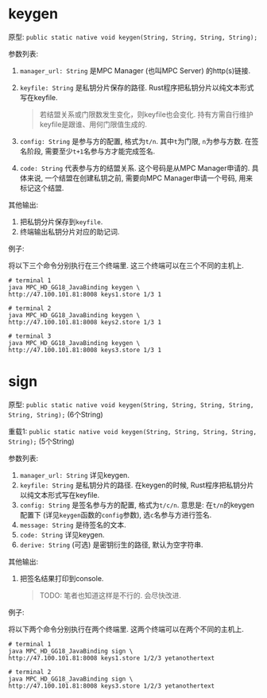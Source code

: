 # keygen

原型: `public static native void keygen(String, String, String, String);`

参数列表:

1. `manager_url: String` 是MPC Manager (也叫MPC Server) 的http(s)链接.

2. `keyfile: String` 是私钥分片保存的路径. Rust程序把私钥分片以纯文本形式写在keyfile.

   > 若结盟关系或门限数发生变化，则keyfile也会变化. 持有方需自行维护keyfile是跟谁、用何门限值生成的.

3. `config: String` 是参与方的配置, 格式为`t/n`. 其中`t`为门限, `n`为参与方数. 在签名阶段, 需要至少`t+1`名参与方才能完成签名. 

4. `code: String` 代表参与方的结盟关系. 这个号码是从MPC Manager申请的. 具体来说, 一个结盟在创建私钥之前, 需要向MPC Manager申请一个号码, 用来标记这个结盟.

其他输出: 

1. 把私钥分片保存到`keyfile`.
2. 终端输出私钥分片对应的助记词.

例子:

将以下三个命令分别执行在三个终端里. 这三个终端可以在三个不同的主机上.

```
# terminal 1
java MPC_HD_GG18_JavaBinding keygen \
http://47.100.101.81:8008 keys1.store 1/3 1

# terminal 2
java MPC_HD_GG18_JavaBinding keygen \
http://47.100.101.81:8008 keys2.store 1/3 1

# terminal 3
java MPC_HD_GG18_JavaBinding keygen \
http://47.100.101.81:8008 keys3.store 1/3 1
```

# sign

原型: `public static native void keygen(String, String, String, String, String, String);` (6个String)

重载1: `public static native void keygen(String, String, String, String, String);` (5个String)

参数列表:

1. `manager_url: String` 详见keygen.
2. `keyfile: String` 是私钥分片的路径. 在keygen的时候, Rust程序把私钥分片以纯文本形式写在keyfile.
3. `config: String` 是签名参与方的配置, 格式为`t/c/n`. 意思是: 在`t/n`的keygen配置下 (详见`keygen`函数的`config`参数), 选`c`名参与方进行签名.
4. `message: String` 是待签名的文本.
5. `code: String` 详见keygen.
6. `derive: String` (可选) 是密钥衍生的路径, 默认为空字符串.

其他输出:

1. 把签名结果打印到console. 

   > TODO: 笔者也知道这样是不行的. 会尽快改进.

例子:

将以下两个命令分别执行在两个终端里. 这两个终端可以在两个不同的主机上.

```
# terminal 1
java MPC_HD_GG18_JavaBinding sign \
http://47.100.101.81:8008 keys1.store 1/2/3 yetanothertext

# terminal 2
java MPC_HD_GG18_JavaBinding sign \
http://47.100.101.81:8008 keys3.store 1/2/3 yetanothertext
```

